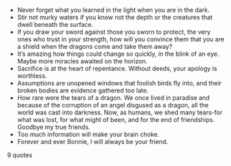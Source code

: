 - Never forget what you learned in the light when you are in the dark.
 - Stir not murky waters if you know not the depth or the creatures that dwell beneath the surface.
 - If you draw your sword against those you sworn to protect, the very ones who trust in your strength, how will you convince them that you are a shield when the dragons come and take them away?
 - It’s amazing how things could change so quickly, in the blink of an eye. Maybe more miracles awaited on the horizon.
 - Sacrifice is at the heart of repentance. Without deeds, your apology is worthless.
 - Assumptions are unopened windows that foolish birds fly into, and their broken bodies are evidence gathered too late.
 - How rare were the tears of a dragon. We once lived in paradise and because of the corruption of an angel disgused as a dragon, all the world was cast into darkness. Now, as humans, we shed many tears-for what was lost, for what might of been, and for the end of friendships. Goodbye my true friends.
 - Too much information will make your brain choke.
 - Forever and ever Bonnie, I will always be your friend.

9 quotes